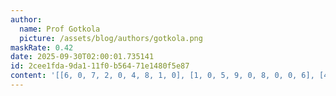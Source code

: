 ```yaml
---
author:
  name: Prof Gotkola
  picture: /assets/blog/authors/gotkola.png
maskRate: 0.42
date: 2025-09-30T02:00:01.735141
id: 2cee1fda-9da1-11f0-b564-71e1480f5e87
content: '[[6, 0, 7, 2, 0, 4, 8, 1, 0], [1, 0, 5, 9, 0, 8, 0, 0, 6], [4, 2, 0, 0, 0, 3, 0, 5, 9], [9, 0, 2, 5, 8, 7, 3, 6, 0], [0, 0, 0, 0, 6, 2, 0, 0, 4], [8, 1, 6, 4, 0, 0, 0, 7, 5], [5, 0, 0, 0, 0, 1, 6, 4, 0], [2, 0, 0, 7, 9, 5, 1, 3, 0], [3, 7, 1, 0, 0, 6, 0, 9, 0]]'
---
```


